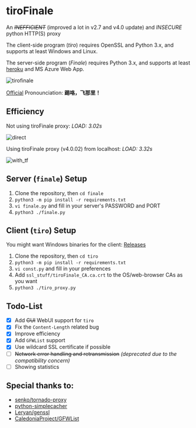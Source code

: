 # tiroFinale
An <del>*INEFFICIENT*</del> (improved a lot in v2.7 and v4.0 update) and *INSECURE* python HTTP(S) proxy

The client-side program (*tiro*) requires OpenSSL and Python 3.x, and supports at least Windows and Linux.

The server-side program (*Finale*) requires Python 3.x, and supports at least [heroku](http://heroku.com) and MS Azure Web App.

![tirofinale](https://cloud.githubusercontent.com/assets/6646473/16940706/251b6fde-4dbe-11e6-9a1c-701e45aeb630.png)

[Official](http://bangumi.bilibili.com/anime/2539) Pronounciation: **踢咯，飞那里！**

## Efficiency

Not using tiroFinale proxy: *LOAD: 3.02s*

![direct](https://cloud.githubusercontent.com/assets/6646473/17058008/6a7b9da8-5050-11e6-86b3-e81065bd9cca.png)

Using tiroFinale proxy (v4.0.02) from localhost: *LOAD: 3.32s*

![with_tf](https://cloud.githubusercontent.com/assets/6646473/17058009/6a7bc846-5050-11e6-85f1-85e0b5c7f36e.png)

## Server (`finale`) Setup

1. Clone the repository, then `cd finale`
2. `python3 -m pip install -r requirements.txt`
3. `vi finale.py` and fill in your server's PASSWORD and PORT
4. `python3 ./finale.py`

## Client (`tiro`) Setup

You might want Windows binaries for the client: [Releases](https://github.com/xmcp/tiroFinale/releases)

1. Clone the repository, then `cd tiro`
2. `python3 -m pip install -r requirements.txt`
3. `vi const.py` and fill in your preferences
4. Add `ssl_stuff/tiroFinale_CA.ca.crt` to the OS/web-browser CAs as you want
5. `python3 ./tiro_proxy.py`

## Todo-List

- [x] Add <del>GUI</del> WebUI support for `tiro`
- [x] Fix the `Content-Length` related bug
- [x] Improve efficiency
- [x] Add `GFWList` support
- [x] Use wildcard SSL certificate if possible
- [ ] <del>Network error handling and retransmission</del> *(deprecated due to the compatibility concern)*
- [ ] Showing statistics

## Special thanks to:

- [senko/tornado-proxy](https://github.com/senko/tornado-proxy)
- [python-simplecacher](https://github.com/Leryan/python-simplecacher)
- [Leryan/genssl](https://github.com/Leryan/genssl)
- [CaledoniaProject/GFWList](https://github.com/CaledoniaProject/GFWList)

